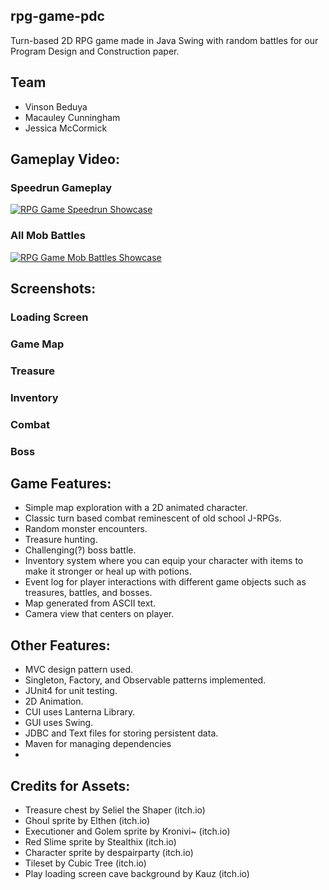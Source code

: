 ## rpg-game-pdc
Turn-based 2D RPG game made in Java Swing with random battles for our Program Design and Construction paper.

## Team
- Vinson Beduya
- Macauley Cunningham
- Jessica McCormick

## Gameplay Video:
### Speedrun Gameplay
[![RPG Game Speedrun Showcase](https://img.youtube.com/vi/y1Py46e9pco/0.jpg)](https://www.youtube.com/watch?v=y1Py46e9pco)

### All Mob Battles
[![RPG Game Mob Battles Showcase](https://img.youtube.com/vi/AR3zqvYUFYk/0.jpg)](https://www.youtube.com/watch?v=AR3zqvYUFYk)

## Screenshots:
### Loading Screen

### Game Map

### Treasure

### Inventory

### Combat

### Boss 

## Game Features:
- Simple map exploration with a 2D animated character.
- Classic turn based combat reminescent of old school J-RPGs.
- Random monster encounters.
- Treasure hunting.
- Challenging(?) boss battle.
- Inventory system where you can equip your character with items to make it stronger or heal up with potions.
- Event log for player interactions with different game objects such as treasures, battles, and bosses.
- Map generated from ASCII text.
- Camera view that centers on player.

## Other Features:
- MVC design pattern used.
- Singleton, Factory, and Observable patterns implemented.
- JUnit4 for unit testing.
- 2D Animation.
- CUI uses Lanterna Library.
- GUI uses Swing.
- JDBC and Text files for storing persistent data.
- Maven for managing dependencies
- 
## Credits for Assets:
- Treasure chest by Seliel the Shaper (itch.io)
- Ghoul sprite by Elthen (itch.io)
- Executioner and Golem sprite by Kronivi~ (itch.io)
- Red Slime sprite by Stealthix (itch.io)
- Character sprite by despairparty (itch.io)
- Tileset by Cubic Tree (itch.io)
- Play loading screen cave background by Kauz (itch.io)
